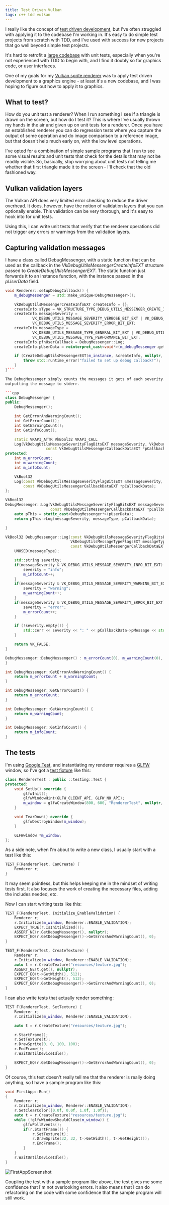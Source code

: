 ```yaml
---
title: Test Driven Vulkan
tags: c++ tdd vulkan
---
```

I really like the concept of 
[test driven development](https://en.wikipedia.org/wiki/Test-driven_development), 
but I've often struggled with
applying it to the codebase I'm working in. It's easy to do simple test projects from
scratch with TDD, and I've used with success for new projects that go well beyond simple
test projects.

It's hard to retrofit a 
[large codebase](https://www.reddit.com/r/Eve/comments/2stgua/motherfucking_legacy_code/) 
with unit tests, especially when you're not 
experienced with TDD to begin with, and I find it doubly so for graphics code, or 
user interfaces.

One of my goals for my 
[Vulkan sprite renderer](https://github.com/snorristurluson/vulkan-sprites) 
was to apply test driven development to
a graphics engine - at least it's a new codebase, and I was hoping to figure out how
to apply it to graphics.

## What to test?
How do you unit test a renderer? When I run something I see if a triangle is drawn on
the screen, but how do I test it? This is where I've usually thrown my hands in the air
and given up on unit tests for a renderer. Once you have an established renderer you
can do regression tests where you capture the output of some operation and do image
comparison to a reference image, but that doesn't help much early on, with the low
level operations.

I've opted for a combination of simple sample programs that I run to see some visual
results and unit tests that check for the details that may not be readily visible.
So, basically, stop worrying about unit tests not telling me whether that first triangle
made it to the screen - I'll check that the old fashioned way.

## Vulkan validation layers
The Vulkan API does very limited error checking to reduce the driver overhead. It does,
however, have the notion of validation layers that you can optionally enable. This
validation can be very thorough, and it's easy to hook into for unit tests.

Using this, I can write unit tests that verify that the renderer operations did not
trigger any errors or warnings from the validation layers.

## Capturing validation messages
I have a class called DebugMessenger, with a static function that can be used as the
callback in the *VkDebugUtilsMessengerCreateInfoEXT* structure passed to 
*CreateDebugUtilsMessengerEXT*. The static function just forwards it to an instance
function, with the instance passed in the *pUserData* field.

```cpp
void Renderer::setupDebugCallback() {
    m_debugMessenger = std::make_unique<DebugMessenger>();

    VkDebugUtilsMessengerCreateInfoEXT createInfo = {};
    createInfo.sType = VK_STRUCTURE_TYPE_DEBUG_UTILS_MESSENGER_CREATE_INFO_EXT;
    createInfo.messageSeverity =
            VK_DEBUG_UTILS_MESSAGE_SEVERITY_VERBOSE_BIT_EXT | VK_DEBUG_UTILS_MESSAGE_SEVERITY_WARNING_BIT_EXT |
            VK_DEBUG_UTILS_MESSAGE_SEVERITY_ERROR_BIT_EXT;
    createInfo.messageType =
            VK_DEBUG_UTILS_MESSAGE_TYPE_GENERAL_BIT_EXT | VK_DEBUG_UTILS_MESSAGE_TYPE_VALIDATION_BIT_EXT |
            VK_DEBUG_UTILS_MESSAGE_TYPE_PERFORMANCE_BIT_EXT;
    createInfo.pfnUserCallback = DebugMessenger::Log;
    createInfo.pUserData = reinterpret_cast<void*>(m_debugMessenger.get());

    if (CreateDebugUtilsMessengerEXT(m_instance, &createInfo, nullptr, &m_callback) != VK_SUCCESS) {
        throw std::runtime_error("failed to set up debug callback!");
    }
}```

The DebugMessenger simply counts the messages it gets of each severity, as well as
outputting the message to stderr.

```cpp
class DebugMessenger {
public:
    DebugMessenger();

    int GetErrorAndWarningCount();
    int GetErrorCount();
    int GetWarningCount();
    int GetInfoCount();

    static VKAPI_ATTR VkBool32 VKAPI_CALL
    Log(VkDebugUtilsMessageSeverityFlagBitsEXT messageSeverity, VkDebugUtilsMessageTypeFlagsEXT messageType,
                  const VkDebugUtilsMessengerCallbackDataEXT *pCallbackData, void *pUserData);
protected:
    int m_errorCount;
    int m_warningCount;
    int m_infoCount;

    VkBool32
    Log(const VkDebugUtilsMessageSeverityFlagBitsEXT &messageSeverity, VkDebugUtilsMessageTypeFlagsEXT messageType,
        const VkDebugUtilsMessengerCallbackDataEXT *pCallbackData);
};

VkBool32
DebugMessenger::Log(VkDebugUtilsMessageSeverityFlagBitsEXT messageSeverity, VkDebugUtilsMessageTypeFlagsEXT messageType,
                    const VkDebugUtilsMessengerCallbackDataEXT *pCallbackData, void *pUserData) {
    auto pThis = static_cast<DebugMessenger*>(pUserData);
    return pThis->Log(messageSeverity, messageType, pCallbackData);

}

VkBool32 DebugMessenger::Log(const VkDebugUtilsMessageSeverityFlagBitsEXT &messageSeverity,
                             VkDebugUtilsMessageTypeFlagsEXT messageType,
                             const VkDebugUtilsMessengerCallbackDataEXT *pCallbackData) {
    UNUSED(messageType);

    std::string severity;
    if(messageSeverity & VK_DEBUG_UTILS_MESSAGE_SEVERITY_INFO_BIT_EXT) {
        severity = "info";
        m_infoCount++;
    }
    if(messageSeverity & VK_DEBUG_UTILS_MESSAGE_SEVERITY_WARNING_BIT_EXT) {
        severity = "warning";
        m_warningCount++;
    }
    if(messageSeverity & VK_DEBUG_UTILS_MESSAGE_SEVERITY_ERROR_BIT_EXT) {
        severity = "error";
        m_errorCount++;
    }

    if (!severity.empty()) {
        std::cerr << severity << ": " << pCallbackData->pMessage << std::endl;
    }

    return VK_FALSE;
}

DebugMessenger::DebugMessenger() : m_errorCount(0), m_warningCount(0), m_infoCount(0) {
}

int DebugMessenger::GetErrorAndWarningCount() {
    return m_errorCount + m_warningCount;
}

int DebugMessenger::GetErrorCount() {
    return m_errorCount;
}

int DebugMessenger::GetWarningCount() {
    return m_warningCount;
}

int DebugMessenger::GetInfoCount() {
    return m_infoCount;
}
```

## The tests
I'm using 
[Google Test](https://github.com/google/googletest), 
and instantiating my renderer requires a 
[GLFW](http://www.glfw.org/) window, so I've got a 
[test fixture](https://github.com/google/googletest/blob/master/googletest/docs/primer.md#test-fixtures-using-the-same-data-configuration-for-multiple-tests)
like this:

```cpp
class RendererTest : public ::testing::Test {
protected:
    void SetUp() override {
        glfwInit();
        glfwWindowHint(GLFW_CLIENT_API, GLFW_NO_API);
        m_window = glfwCreateWindow(800, 600, "RendererTest", nullptr, nullptr);
    }

    void TearDown() override {
        glfwDestroyWindow(m_window);
    }

    GLFWwindow *m_window;
};
```
As a side note, when I'm about to write a new class, I usually start with a test
like this:
```cpp
TEST_F(RendererTest, CanCreate) {
    Renderer r;
}
```
It may seem pointless, but this helps keeping me in the mindset of writing tests first.
It also focuses the work of creating the necessary files, adding the includes needed, etc.

Now I can start writing tests like this:
```cpp
TEST_F(RendererTest, Initialize_EnableValidation) {
    Renderer r;
    r.Initialize(m_window, Renderer::ENABLE_VALIDATION);
    EXPECT_TRUE(r.IsInitialized());
    ASSERT_NE(r.GetDebugMessenger(), nullptr);
    EXPECT_EQ(r.GetDebugMessenger()->GetErrorAndWarningCount(), 0);
}

TEST_F(RendererTest, CreateTexture) {
    Renderer r;
    r.Initialize(m_window, Renderer::ENABLE_VALIDATION);
    auto t = r.CreateTexture("resources/texture.jpg");
    ASSERT_NE(t.get(), nullptr);
    EXPECT_EQ(t->GetWidth(), 512);
    EXPECT_EQ(t->GetHeight(), 512);
    EXPECT_EQ(r.GetDebugMessenger()->GetErrorAndWarningCount(), 0);
}
```

I can also write tests that actually render something:
```cpp
TEST_F(RendererTest, SetTexture) {
    Renderer r;
    r.Initialize(m_window, Renderer::ENABLE_VALIDATION);

    auto t = r.CreateTexture("resources/texture.jpg");

    r.StartFrame();
    r.SetTexture(t);
    r.DrawSprite(0, 0, 100, 100);
    r.EndFrame();
    r.WaitUntilDeviceIdle();

    EXPECT_EQ(r.GetDebugMessenger()->GetErrorAndWarningCount(), 0);
}
```
Of course, this test doesn't really tell me that the renderer is really doing anything,
so I have a sample program like this:
```cpp
void FirstApp::Run()
{
    Renderer r;
    r.Initialize(m_window, Renderer::ENABLE_VALIDATION);
    r.SetClearColor({0.0f, 0.0f, 1.0f, 1.0f});
    auto t = r.CreateTexture("resources/texture.jpg");
    while (!glfwWindowShouldClose(m_window)) {
        glfwPollEvents();
        if(r.StartFrame()) {
            r.SetTexture(t);
            r.DrawSprite(32, 32, t->GetWidth(), t->GetHeight());
            r.EndFrame();
        }
    }
    r.WaitUntilDeviceIdle();
}
```
![FirstAppScreenshot](/images/FirstAppScreenshot.png)

Coupling the test with a sample program like above, the test gives me some confidence
that I'm not overlooking errors. It also means that I can do refactoring on the code
with some confidence that the sample program will still work.

